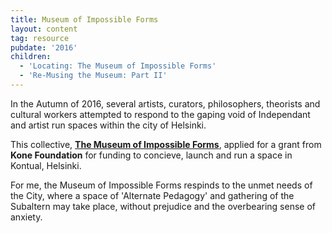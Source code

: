 ```yaml
---
title: Museum of Impossible Forms
layout: content
tag: resource
pubdate: '2016'
children:
  - 'Locating: The Museum of Impossible Forms'
  - 'Re-Musing the Museum: Part II'
---
```

In the Autumn of 2016, several artists, curators, philosophers, theorists and cultural workers attempted to respond to the gaping void  of Independant and artist run spaces within the city of Helsinki. 

This collective, [**The Museum of Impossible Forms**](https://museumofimpossibleforms.org/), applied for a grant from **Kone Foundation** for funding to concieve, launch and run a space in Kontual, Helsinki.

For me, the Museum of Impossible Forms respinds to the unmet needs of the City, where a space of 'Alternate Pedagogy' and gathering of the Subaltern may take place, without prejudice and the overbearing sense of anxiety.
